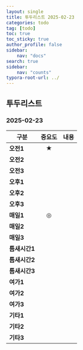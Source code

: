 ```yaml
---
layout: single
title: 투두리스트 2025-02-23
categories: todo
tag: [todo]
toc: true
toc_sticky: true
author_profile: false
sidebar:
    nav: "docs"
search: true
sidebar:
    nav: "counts"
typora-root-url: ../
---
```


## 투두리스트

### 2025-02-23

| 구분          | 중요도 | 내용   |
| ------------- | :----: | ------ |
| **오전1**     |   ★    |        |
| **오전2**     |        |        |
| **오전3**     |        |        |
| **오후1**     |        |        |
| **오후2**     |        |        |
| **오후3**     |        |        |
| **매일1**     | ◎     |        |
| **매일2**     |        |        |
| **매일3**     |        |        |
| **틈새시간1** |        |        |
| **틈새시간2** |        |        |
| **틈새시간3** |        |        |
| **여가1**     |        |        |
| **여가2**     |        |        |
| **여가3**     |        |        |
| **기타1**     |        |        |
| **기타2**     |        |        |
| **기타3**     |        |        |

